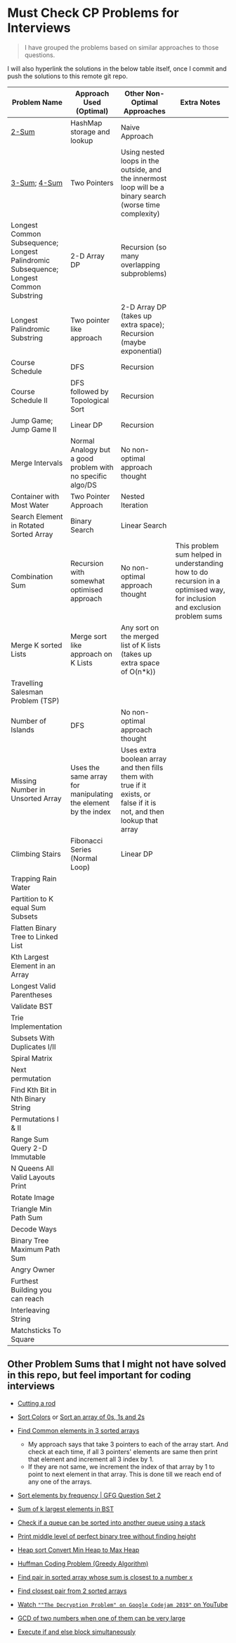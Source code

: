 # Must Check CP Problems for Interviews

> I have grouped the problems based on similar approaches to those questions.

I will also hyperlink the solutions in the below table itself, once I commit and push the solutions to this remote git repo.

| Problem Name | Approach Used (Optimal) | Other Non-Optimal Approaches | Extra Notes | 
| ------------ | ----------------------- | ---------------------------- | ----------- |
| [2-Sum](https://github.com/gouravkhator/boat-to-cp/blob/main/LeetCode_and_BinarySearch/Blind_75_LC_Problems/two_sum.java)        | HashMap storage and lookup | Naive Approach
| [3-Sum](https://github.com/gouravkhator/boat-to-cp/blob/main/LeetCode_and_BinarySearch/Blind_75_LC_Problems/3_sum.java); [4-Sum](https://github.com/gouravkhator/boat-to-cp/blob/main/LeetCode_and_BinarySearch/4_sum.java) | Two Pointers | Using nested loops in the outside, and the innermost loop will be a binary search (worse time complexity)
| Longest Common Subsequence; Longest Palindromic Subsequence; Longest Common Substring | 2-D Array DP | Recursion (so many overlapping subproblems) 
| Longest Palindromic Substring | Two pointer like approach | 2-D Array DP (takes up extra space); Recursion (maybe exponential)
| Course Schedule | DFS | Recursion
| Course Schedule II | DFS followed by Topological Sort | Recursion
| Jump Game; Jump Game II | Linear DP | Recursion
| Merge Intervals | Normal Analogy but a good problem with no specific algo/DS | No non-optimal approach thought
| Container with Most Water | Two Pointer Approach | Nested Iteration
| Search Element in Rotated Sorted Array | Binary Search | Linear Search
| Combination Sum | Recursion with somewhat optimised approach | No non-optimal approach thought | This problem sum helped in understanding how to do recursion in a optimised way, for inclusion and exclusion problem sums
| Merge K sorted Lists | Merge sort like approach on K Lists | Any sort on the merged list of K lists (takes up extra space of O(n*k))
| Travelling Salesman Problem (TSP) | | 
| Number of Islands | DFS | No non-optimal approach thought
| Missing Number in Unsorted Array | Uses the same array for manipulating the element by the index | Uses extra boolean array and then fills them with true if it exists, or false if it is not, and then lookup that array 
| Climbing Stairs | Fibonacci Series (Normal Loop) | Linear DP
| Trapping Rain Water | | 
| Partition to K equal Sum Subsets | 
| Flatten Binary Tree to Linked List | |
| Kth Largest Element in an Array | |
| Longest Valid Parentheses | | 
| Validate BST | |
| Trie Implementation | | 
| Subsets With Duplicates I/II | |
| Spiral Matrix | |
| Next permutation | |
| Find Kth Bit in Nth Binary String | |
| Permutations I & II | |
| Range Sum Query 2-D Immutable | | 
| N Queens All Valid Layouts Print | |
| Rotate Image | | 
| Triangle Min Path Sum | | 
| Decode Ways | | 
| Binary Tree Maximum Path Sum | | 
| Angry Owner | | 
| Furthest Building you can reach | | 
| Interleaving String | | 
| Matchsticks To Square | | 

## Other Problem Sums that I might not have solved in this repo, but feel important for coding interviews

- [Cutting a rod](https://www.geeksforgeeks.org/java-program-for-cutting-a-rod-dp-13/)

- [Sort Colors](https://leetcode.com/problems/sort-colors/) or [Sort an array of 0s, 1s and 2s](https://geeksforgeeks.org/sort-an-array-of-0s-1s-and-2s/)

- [Find Common elements in 3 sorted arrays](https://www.geeksforgeeks.org/find-common-elements-three-sorted-arrays/)

  - My approach says that take 3 pointers to each of the array start. And check at each time, if all 3 pointers' elements are same then print that element and increment all 3 index by 1.
  - If they are not same, we increment the index of that array by 1 to point to next element in that array. This is done till we reach end of any one of the arrays.

- [Sort elements by frequency | GFG Question Set 2](https://geeksforgeeks.org/sort-elements-by-frequency-set-2/)

- [Sum of k largest elements in BST](http://geeksforgeeks.org/sum-of-k-largest-elements-in-bst/)

- [Check if a queue can be sorted into another queue using a stack](https://www.geeksforgeeks.org/check-queue-can-sorted-another-queue-using-stack/)

- [Print middle level of perfect binary tree without finding height](https://www.geeksforgeeks.org/print-middle-level-perfect-binary-tree-without-finding-height/)

- [Heap sort Convert Min Heap to Max Heap](https://www.geeksforgeeks.org/convert-min-heap-to-max-heap/)

- [Huffman Coding Problem (Greedy Algorithm)](https://www.geeksforgeeks.org/greedy-algorithms-set-3-huffman-coding/)

- [Find pair in sorted array whose sum is closest to a number x](https://www.geeksforgeeks.org/given-sorted-array-number-x-find-pair-array-whose-sum-closest-x/)

- [Find closest pair from 2 sorted arrays](https://www.geeksforgeeks.org/given-two-sorted-arrays-number-x-find-pair-whose-sum-closest-x/)

- [Watch `""The Decryption Problem" on Google Codejam 2019"` on YouTube](https://youtu.be/ne8vB6FAzl0)

- [GCD of two numbers when one of them can be very large](https://geeksforgeeks.org/gcd-of-two-numbers-when-one-of-them-can-be-very-large-2/)

- [Execute if and else block simultaneously](https://www.geeksforgeeks.org/execute-else-statements-cc-simultaneously)

